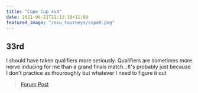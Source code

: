 ```yaml
---
title: "Cope Cup 4v4"
date: 2021-06-21T21:13:18+11:00
featured_image: "/osu_tourneys/cope0.png"
---
```


33rd
---------
<!--more-->
I should have taken qualifiers more seriously. Qualifiers are sometimes more nerve inducing for me than a grand finals match...It's probably just because I don't practice as thouroughly but whatever I need to figure it out

> [Forum Post](https://osu.ppy.sh/community/forums/topics/1317363?n=1)

